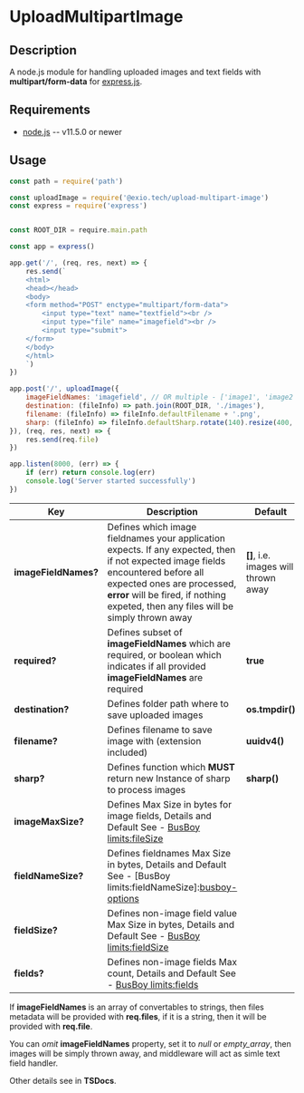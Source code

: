 # UploadMultipartImage

## Description
A node.js module for handling uploaded images and text fields with
**multipart/form-data** for [express.js][express].

## Requirements
- [node.js][nodejs] -- v11.5.0 or newer

## Usage
```javascript
const path = require('path')

const uploadImage = require('@exio.tech/upload-multipart-image')
const express = require('express')


const ROOT_DIR = require.main.path

const app = express()

app.get('/', (req, res, next) => {
    res.send(`
    <html>
    <head></head>
    <body>
    <form method="POST" enctype="multipart/form-data">
        <input type="text" name="textfield"><br />
        <input type="file" name="imagefield"><br />
        <input type="submit">
    </form>
    </body>
    </html>
    `)
})

app.post('/', uploadImage({
    imageFieldNames: 'imagefield', // OR multiple - ['image1', 'image2']
    destination: (fileInfo) => path.join(ROOT_DIR, './images'),
    filename: (fileInfo) => fileInfo.defaultFilename + '.png',
    sharp: (fileInfo) => fileInfo.defaultSharp.rotate(140).resize(400, 400).png(),
}), (req, res, next) => {
    res.send(req.file)
})

app.listen(8000, (err) => {
    if (err) return console.log(err)
    console.log('Server started successfully')
})
```
Key | Description | Default
---| ---| ---|
**imageFieldNames?** | Defines which image fieldnames your application expects. If any expected, then if not expected image fields encountered before all expected ones are processed, **error** will be fired, if nothing expeted, then any files will be simply thrown away | **[]**, i.e. images will thrown away
**required?** | Defines subset of **imageFieldNames** which are required, or boolean which indicates if all provided **imageFieldNames** are required | **true**
**destination?** | Defines folder path where to save uploaded images | **os.tmpdir()**
**filename?** | Defines filename to save image with (extension included) | **uuidv4()**
**sharp?** | Defines function which **MUST** return new Instance of sharp to process images | **sharp()**
**imageMaxSize?** | Defines Max Size in bytes for image fields, Details and Default See - [BusBoy limits:fileSize][busboy-options]
**fieldNameSize?** | Defines fieldnames Max Size in bytes, Details and Default See - [BusBoy limits:fieldNameSize]:[busboy-options]
**fieldSize?** | Defines non-image field value Max Size in bytes, Details and Default See - [BusBoy limits:fieldSize][busboy-options]
**fields?** | Defines non-image fields Max count, Details and Default See - [BusBoy limits:fields][busboy-options]

If **imageFieldNames** is an array of convertables to strings, then files metadata will be provided
with **req.files**, if it is a string, then it will be provided with **req.file**.

You can _omit_ **imageFieldNames** property, set it to _null_ or _empty_array_, then images will be simply thrown away, and middleware will act as simle text field handler.

Other details see in **TSDocs**.

[busboy-options]: https://www.npmjs.com/package/busboy#busboy-methods
[express]: https://www.npmjs.com/package/express
[nodejs]: https://nodejs.org/